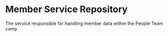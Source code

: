 # Member Service Repository

The service responsible for handling member data within the People Team camp.
